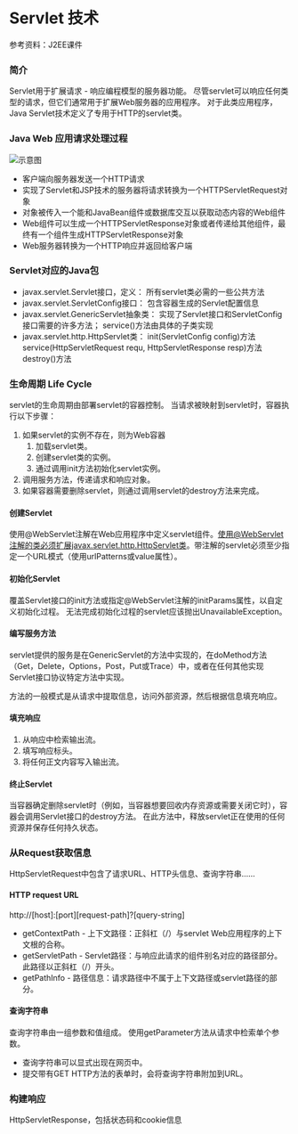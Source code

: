 # Servlet 技术
参考资料：J2EE课件

### 简介
Servlet用于扩展请求 - 响应编程模型的服务器功能。 尽管servlet可以响应任何类型的请求，但它们通常用于扩展Web服务器的应用程序。 对于此类应用程序，Java Servlet技术定义了专用于HTTP的servlet类。

### Java Web 应用请求处理过程
![示意图](https://s1.ax1x.com/2018/12/11/FJO0YQ.png)

* 客户端向服务器发送一个HTTP请求
* 实现了Servlet和JSP技术的服务器将请求转换为一个HTTPServletRequest对象
* 对象被传入一个能和JavaBean组件或数据库交互以获取动态内容的Web组件
* Web组件可以生成一个HTTPServletResponse对象或者传递给其他组件，最终有一个组件生成HTTPServletResponse对象
* Web服务器转换为一个HTTP响应并返回给客户端

### Servlet对应的Java包
* javax.servlet.Servlet接口，定义：
	所有servlet类必需的一些公共方法 
* javax.servlet.ServletConfig接口：
	包含容器生成的Servlet配置信息 
* javax.servlet.GenericServlet抽象类：
	实现了Servlet接口和ServletConfig接口需要的许多方法；
	service()方法由具体的子类实现
* javax.servlet.http.HttpServlet类：
	init(ServletConfig config)方法
	service(HttpServletRequest requ, HttpServletResponse resp)方法
	destroy()方法

### 生命周期 Life Cycle
servlet的生命周期由部署servlet的容器控制。 当请求被映射到servlet时，容器执行以下步骤：
1. 如果servlet的实例不存在，则为Web容器
    1. 加载servlet类。
    2. 创建servlet类的实例。
    3. 通过调用init方法初始化servlet实例。
2. 调用服务方法，传递请求和响应对象。 
3. 如果容器需要删除servlet，则通过调用servlet的destroy方法来完成。

#### 创建Servlet
使用@WebServlet注解在Web应用程序中定义servlet组件。使用@WebServlet注解的类必须扩展javax.servlet.http.HttpServlet类。带注解的servlet必须至少指定一个URL模式（使用urlPatterns或value属性）。

#### 初始化Servlet
覆盖Servlet接口的init方法或指定@WebServlet注解的initParams属性，以自定义初始化过程。 无法完成初始化过程的servlet应该抛出UnavailableException。

#### 编写服务方法
servlet提供的服务是在GenericServlet的方法中实现的，在doMethod方法（Get，Delete，Options，Post，Put或Trace）中，或者在任何其他实现Servlet接口协议特定方法中实现。

方法的一般模式是从请求中提取信息，访问外部资源，然后根据信息填充响应。

#### 填充响应
1. 从响应中检索输出流。
2. 填写响应标头。
3. 将任何正文内容写入输出流。

#### 终止Servlet
当容器确定删除servlet时（例如，当容器想要回收内存资源或需要关闭它时），容器会调用Servlet接口的destroy方法。 在此方法中，释放servlet正在使用的任何资源并保存任何持久状态。

### 从Request获取信息
HttpServletRequest中包含了请求URL、HTTP头信息、查询字符串……

#### HTTP request URL
http://[host]:[port]\[request-path\]?\[query-string\]

* getContextPath - 上下文路径：正斜杠（/）与servlet Web应用程序的上下文根的合称。
* getServletPath - Servlet路径：与响应此请求的组件别名对应的路径部分。 此路径以正斜杠（/）开头。
* getPathInfo - 路径信息：请求路径中不属于上下文路径或servlet路径的部分。

#### 查询字符串
查询字符串由一组参数和值组成。 使用getParameter方法从请求中检索单个参数。

* 查询字符串可以显式出现在网页中。
* 提交带有GET HTTP方法的表单时，会将查询字符串附加到URL。

### 构建响应
HttpServletResponse，包括状态码和cookie信息